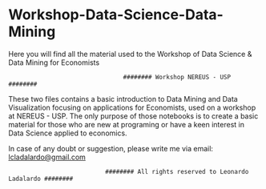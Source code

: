 # Workshop-Data-Science-Data-Mining
Here you will find all the material used to the Workshop of Data Science &amp; Data Mining for Economists
                                    
                                    ######## Workshop NEREUS - USP ######## 
These two files contains a basic introduction to Data Mining and Data Visualization focusing on applications for Economists,
used on a workshop at NEREUS - USP. The only purpose of those notebooks is to create a basic material for those who are new
at programing or have a keen interest in Data Science applied to economics.

In case of any doubt or suggestion, please write me via email: lcladalardo@gmail.com

                               ######## All rights reserved to Leonardo Ladalardo ########
